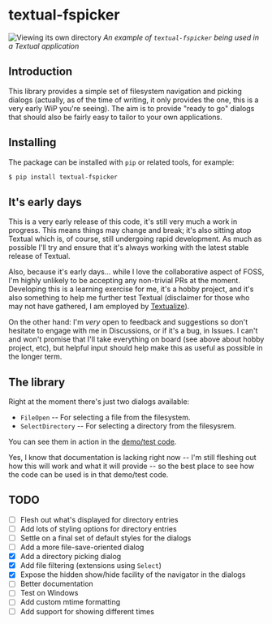 # textual-fspicker

![Viewing its own directory](https://raw.githubusercontent.com/davep/textual-fspicker/main/img/textual-fspicker.png)
*An example of `textual-fspicker` being used in a Textual application*

## Introduction

This library provides a simple set of filesystem navigation and picking
dialogs (actually, as of the time of writing, it only provides the one, this
is a very early WiP you're seeing). The aim is to provide "ready to go"
dialogs that should also be fairly easy to tailor to your own applications.

## Installing

The package can be installed with `pip` or related tools, for example:

```sh
$ pip install textual-fspicker
```

## It's early days

This is a very early release of this code, it's still very much a work in
progress. This means things may change and break; it's also sitting atop
Textual which is, of course, still undergoing rapid development. As much as
possible I'll try and ensure that it's always working with the latest stable
release of Textual.

Also, because it's early days... while I love the collaborative aspect of
FOSS, I'm highly unlikely to be accepting any non-trivial PRs at the moment.
Developing this is a learning exercise for me, it's a hobby project, and
it's also something to help me further test Textual (disclaimer for those
who may not have gathered, I am employed by
[Textualize](https://www.textualize.io/)).

On the other hand: I'm *very* open to feedback and suggestions so don't
hesitate to engage with me in Discussions, or if it's a bug, in Issues. I
can't and won't promise that I'll take everything on board (see above about
hobby project, etc), but helpful input should help make this as useful as
possible in the longer term.

## The library

Right at the moment there's just two dialogs available:

- `FileOpen` -- For selecting a file from the filesystem.
- `SelectDirectory` -- For selecting a directory from the filesysrem.

You can see them in action in the [demo/test
code](https://github.com/davep/textual-fspicker/blob/main/textual_fspicker/__main__.py).

Yes, I know that documentation is lacking right now -- I'm still fleshing
out how this will work and what it will provide -- so the best place to see
how the code can be used is in that demo/test code.

## TODO

- [ ] Flesh out what's displayed for directory entries
- [ ] Add lots of styling options for directory entries
- [ ] Settle on a final set of default styles for the dialogs
- [ ] Add a more file-save-oriented dialog
- [X] Add a directory picking dialog
- [X] Add file filtering (extensions using `Select`)
- [X] Expose the hidden show/hide facility of the navigator in the dialogs
- [ ] Better documentation
- [ ] Test on Windows
- [ ] Add custom mtime formatting
- [ ] Add support for showing different times

[//]: # (README.md ends here)
